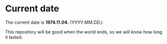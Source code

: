 # Current date

The current date is **1974.11.04.** (YYYY.MM.DD.)

This repository will be good when the world ends, so we will know how long it lasted.